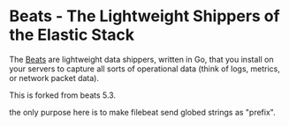 # Beats - The Lightweight Shippers of the Elastic Stack

The [Beats](https://www.elastic.co/products/beats) are lightweight data
shippers, written in Go, that you install on your servers to capture all sorts
of operational data (think of logs, metrics, or network packet data).

This is forked from beats 5.3.

the only purpose here is to make filebeat send globed strings as "prefix".

